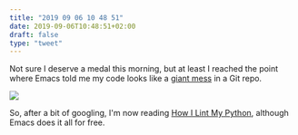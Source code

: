 ```yaml
---
title: "2019 09 06 10 48 51"
date: 2019-09-06T10:48:51+02:00
draft: false
type: "tweet"
---
```

Not sure I deserve a medal this morning, but at least I reached the point where Emacs told me my code looks like a [giant mess](https://en.wikipedia.org/wiki/Cyclomatic_complexity) in a Git repo.

![](/img/2019-09-06-10-48-39.png)

So, after a bit of googling, I'm now reading [How I Lint My Python](https://dmerej.info/blog/post/how-i-lint/), although Emacs does it all for free.
